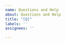```yaml
---
name: Questions and Help
about: Questions and Help
title: "[Q]"
labels: ''
assignees: ''

---
```



